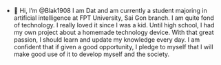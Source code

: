- 👋 Hi, I’m @Blak1908
 I am Dat and am currently a student majoring in artificial intelligence at FPT University, Sai Gon branch. 
 I am quite fond of technology. I really loved it since I was a kid. Until high school, I had my own project about a homemade technology device. 
 With that great passion, I should learn and update my knowledge every day. 
 I am confident that if given a good opportunity, I pledge to myself that I will make good use of it to develop myself and the society.
 
<!---
Blak1908/Blak1908 is a ✨ special ✨ repository because its `README.md` (this file) appears on your GitHub profile.
You can click the Preview link to take a look at your changes.
--->
